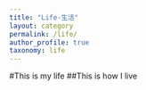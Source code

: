 ```yaml
---
title: "Life-生活"
layout: category
permalink: /life/
author_profile: true
taxonomy: life
---
```


#This is my life
##This is how I live
